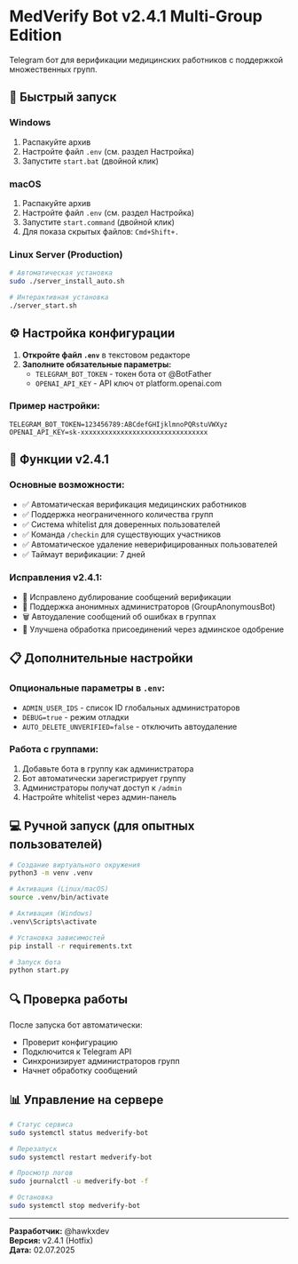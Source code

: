 # MedVerify Bot v2.4.1 Multi-Group Edition

Telegram бот для верификации медицинских работников с поддержкой множественных групп.

## 🚀 Быстрый запуск

### Windows
1. Распакуйте архив
2. Настройте файл `.env` (см. раздел Настройка)
3. Запустите `start.bat` (двойной клик)

### macOS  
1. Распакуйте архив
2. Настройте файл `.env` (см. раздел Настройка)
3. Запустите `start.command` (двойной клик)
4. Для показа скрытых файлов: `Cmd+Shift+.`

### Linux Server (Production)
```bash
# Автоматическая установка
sudo ./server_install_auto.sh

# Интерактивная установка
./server_start.sh
```

## ⚙️ Настройка конфигурации

1. **Откройте файл `.env`** в текстовом редакторе
2. **Заполните обязательные параметры:**
   - `TELEGRAM_BOT_TOKEN` - токен бота от @BotFather
   - `OPENAI_API_KEY` - API ключ от platform.openai.com

### Пример настройки:
```env
TELEGRAM_BOT_TOKEN=123456789:ABCdefGHIjklmnoPQRstuVWXyz
OPENAI_API_KEY=sk-xxxxxxxxxxxxxxxxxxxxxxxxxxxxxxxx
```

## 🔧 Функции v2.4.1

### Основные возможности:
- ✅ Автоматическая верификация медицинских работников
- ✅ Поддержка неограниченного количества групп
- ✅ Система whitelist для доверенных пользователей
- ✅ Команда `/checkin` для существующих участников
- ✅ Автоматическое удаление неверифицированных пользователей
- ✅ Таймаут верификации: 7 дней

### Исправления v2.4.1:
- 🔧 Исправлено дублирование сообщений верификации
- 🤖 Поддержка анонимных администраторов (GroupAnonymousBot)
- 🗑️ Автоудаление сообщений об ошибках в группах
- 👥 Улучшена обработка присоединений через админское одобрение

## 📋 Дополнительные настройки

### Опциональные параметры в `.env`:
- `ADMIN_USER_IDS` - список ID глобальных администраторов
- `DEBUG=true` - режим отладки
- `AUTO_DELETE_UNVERIFIED=false` - отключить автоудаление

### Работа с группами:
1. Добавьте бота в группу как администратора
2. Бот автоматически зарегистрирует группу
3. Администраторы получат доступ к `/admin`
4. Настройте whitelist через админ-панель

## 💻 Ручной запуск (для опытных пользователей)

```bash
# Создание виртуального окружения
python3 -m venv .venv

# Активация (Linux/macOS)
source .venv/bin/activate

# Активация (Windows)
.venv\Scripts\activate

# Установка зависимостей
pip install -r requirements.txt

# Запуск бота
python start.py
```

## 🔍 Проверка работы

После запуска бот автоматически:
- Проверит конфигурацию
- Подключится к Telegram API
- Синхронизирует администраторов групп
- Начнет обработку сообщений

## 📊 Управление на сервере

```bash
# Статус сервиса
sudo systemctl status medverify-bot

# Перезапуск
sudo systemctl restart medverify-bot

# Просмотр логов
sudo journalctl -u medverify-bot -f

# Остановка
sudo systemctl stop medverify-bot
```

---

**Разработчик:** @hawkxdev  
**Версия:** v2.4.1 (Hotfix)  
**Дата:** 02.07.2025
